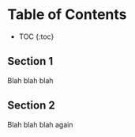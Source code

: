 # Table of Contents

* TOC
{:toc}

## Section 1

Blah blah blah

## Section 2

Blah blah blah again
